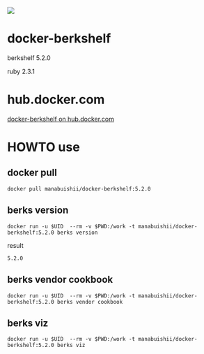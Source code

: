 [![](https://images.microbadger.com/badges/image/manabuishii/docker-berkshelf.svg)](https://microbadger.com/images/manabuishii/docker-berkshelf "Get your own image badge on microbadger.com")
# docker-berkshelf

berkshelf 5.2.0

ruby 2.3.1

# hub.docker.com

[docker-berkshelf on hub.docker.com](https://hub.docker.com/r/manabuishii/docker-berkshelf/)

# HOWTO use

## docker pull

```
docker pull manabuishii/docker-berkshelf:5.2.0
```

## berks version

```
docker run -u $UID  --rm -v $PWD:/work -t manabuishii/docker-berkshelf:5.2.0 berks version
```

result

```
5.2.0
```


## berks vendor cookbook

```
docker run -u $UID  --rm -v $PWD:/work -t manabuishii/docker-berkshelf:5.2.0 berks vendor cookbook
```

## berks viz

```
docker run -u $UID  --rm -v $PWD:/work -t manabuishii/docker-berkshelf:5.2.0 berks viz
```
